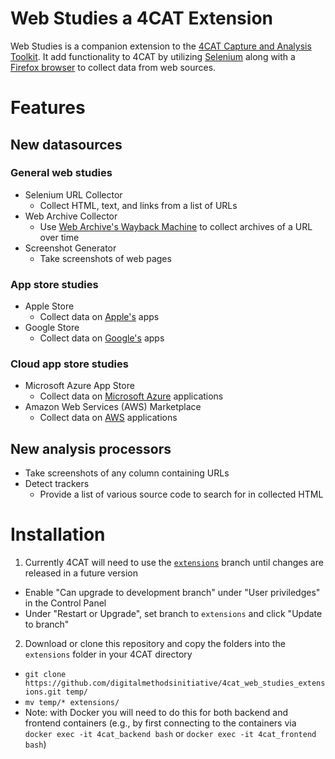 # Web Studies a 4CAT Extension
Web Studies is a companion extension to the [4CAT Capture and Analysis Toolkit](https://github.com/digitalmethodsinitiative/4cat?tab=readme-ov-file#-4cat-capture-and-analysis-toolkit). It add functionality to 4CAT by utilizing [Selenium](https://www.selenium.dev/) along with a [Firefox browser](https://www.mozilla.org/en-US/firefox/) to collect data from web sources.

# Features
## New datasources
### General web studies
- Selenium URL Collector
  - Collect HTML, text, and links from a list of URLs
- Web Archive Collector
  - Use [Web Archive's Wayback Machine](https://web.archive.org/) to collect archives of a URL over time
- Screenshot Generator
  - Take screenshots of web pages
### App store studies
- Apple Store
  - Collect data on [Apple's](https://www.apple.com) apps
- Google Store
  - Collect data on [Google's](https://play.google.com/store/apps) apps
### Cloud app store studies
-  Microsoft Azure App Store
   - Collect data on [Microsoft Azure](https://azuremarketplace.microsoft.com/en-US/) applications
-  Amazon Web Services (AWS) Marketplace
   - Collect data on [AWS](https://azuremarketplace.microsoft.com/en-US/) applications

## New analysis processors
- Take screenshots of any column containing URLs
- Detect trackers
  - Provide a list of various source code to search for in collected HTML
 
# Installation
1. Currently 4CAT will need to use the [`extensions`](https://github.com/digitalmethodsinitiative/4cat/tree/extensions) branch until changes are released in a future version
 - Enable "Can upgrade to development branch" under "User priviledges" in the Control Panel
 - Under "Restart or Upgrade", set branch to `extensions` and click "Update to branch"
2. Download or clone this repository and copy the folders into the `extensions` folder in your 4CAT directory
  - `git clone https://github.com/digitalmethodsinitiative/4cat_web_studies_extensions.git temp/`
  - `mv temp/* extensions/`
  - Note: with Docker you will need to do this for both backend and frontend containers (e.g., by first connecting to the containers via `docker exec -it 4cat_backend bash` or `docker exec -it 4cat_frontend bash`)


